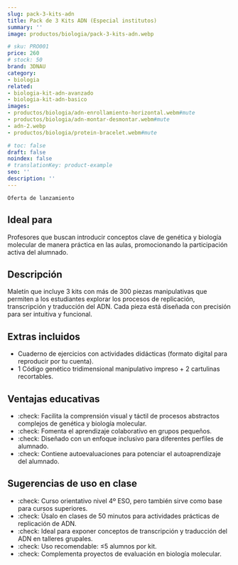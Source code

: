 ```yaml
---
slug: pack-3-kits-adn
title: Pack de 3 Kits ADN (Especial institutos)
summary: ''
image: productos/biologia/pack-3-kits-adn.webp

# sku: PRO001
price: 260
# stock: 50
brand: 3DNAU
category:
- biologia
related:
- biologia-kit-adn-avanzado
- biologia-kit-adn-basico
images:
- productos/biologia/adn-enrollamiento-horizontal.webm#mute
- productos/biologia/adn-montar-desmontar.webm#mute
- adn-2.webp
- productos/biologia/protein-bracelet.webm#mute

# toc: false
draft: false
noindex: false
# translationKey: product-example
seo: ''
description: ''
---
```

`Oferta de lanzamiento`

## Ideal para

Profesores que buscan introducir conceptos clave de genética y biología molecular de manera práctica en las aulas, promocionando la participación activa del alumnado.

## Descripción

Maletín que incluye 3 kits con más de 300 piezas manipulativas que permiten a los estudiantes explorar los procesos de replicación, transcripción y traducción del ADN. Cada pieza está diseñada con precisión para ser intuitiva y funcional.

## Extras incluidos

- Cuaderno de ejercicios con actividades didácticas (formato digital para reproducir por tu cuenta).
- 1 Código genético tridimensional manipulativo impreso + 2 cartulinas recortables.

## Ventajas educativas

- :check: Facilita la comprensión visual y táctil de procesos abstractos complejos de genética y biología molecular.   
- :check: Fomenta el aprendizaje colaborativo en grupos pequeños.
- :check: Diseñado con un enfoque inclusivo para diferentes perfiles de alumnado.
- :check: Contiene autoevaluaciones para potenciar el autoaprendizaje del alumnado.

## Sugerencias de uso en clase

- :check: Curso orientativo nivel 4º ESO, pero también sirve como base para cursos superiores.
- :check: Úsalo en clases de 50 minutos para actividades prácticas de replicación de ADN.
- :check: Ideal para exponer conceptos de transcripción y traducción del ADN en talleres grupales.
- :check: Uso recomendable: ≤5 alumnos por kit.
- :check: Complementa proyectos de evaluación en biología molecular.
